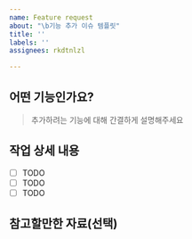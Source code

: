 ```yaml
---
name: Feature request
about: "\b기능 추가 이슈 템플릿"
title: ''
labels: ''
assignees: rkdtnlzl

---
```


## 어떤 기능인가요?

> 추가하려는 기능에 대해 간결하게 설명해주세요

## 작업 상세 내용

- [ ] TODO
- [ ] TODO
- [ ] TODO

## 참고할만한 자료(선택)
